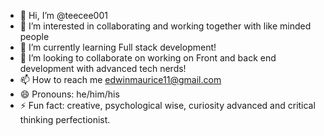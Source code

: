 - 👋 Hi, I’m @teecee001
- 👀 I’m interested in collaborating and working together with like minded people 
- 🌱 I’m currently learning Full stack development!
- 💞️ I’m looking to collaborate on working on Front and back end development with advanced tech nerds!
- 📫 How to reach me edwinmaurice11@gmail.com 
- 😄 Pronouns: he/him/his
- ⚡ Fun fact: creative, psychological wise, curiosity advanced and critical thinking perfectionist.

<!---
teecee001/teecee001 is a ✨ special ✨ repository because its `README.md` (this file) appears on your GitHub profile.
You can click the Preview link to take a look at your changes.
--->
